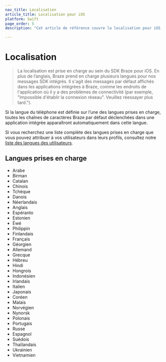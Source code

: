 ```yaml
---
nav_title: Localisation
article_title: Localisation pour iOS
platform: Swift
page_order: 5
description: "Cet article de référence couvre la localisation pour iOS, répertoriant toutes les langues actuellement prises en charge par Braze."

---
```


# Localisation

> La localisation est prise en charge au sein du SDK Braze pour iOS. En plus de l’anglais, Braze prend en charge plusieurs langues pour nos messages SDK intégrés. Il s'agit des messages par défaut affichés dans les applications intégrées à Braze, comme les endroits de l'application où il y a des problèmes de connectivité (par exemple, "Impossible d'établir la connexion réseau". Veuillez réessayer plus tard."). 

Si la langue du téléphone est définie sur l’une des langues prises en charge, toutes les chaînes de caractères Braze par défaut déclenchées dans une application intégrée apparaîtront automatiquement dans cette langue.

Si vous recherchez une liste complète des langues prises en charge que vous pouvez attribuer à vos utilisateurs dans leurs profils, consultez notre [liste des langues des utilisateurs]({{site.baseurl}}/user_guide/data_and_analytics/user_data_collection/language_codes/).

## Langues prises en charge
- Arabe
- Birman
- Catalan
- Chinois
- Tchèque
- Danois
- Néerlandais
- Anglais
- Espéranto
- Estonien
- Éwé
- Philippin
- Finlandais
- Français
- Géorgien
- Allemand
- Grecque
- Hébreu
- Hindi
- Hongrois
- Indonésien
- Irlandais
- Italien
- Japonais
- Coréen
- Malais
- Norvégien
- Nynorsk
- Polonais
- Portugais 
- Russe
- Espagnol
- Suédois
- Thaïlandais
- Ukrainien
- Vietnamien


